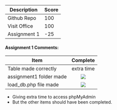 | Description                             | Score |
|-----------------------------------------|-------|
| Github Repo                             |  100  |
| Visit Office                            |  100  |
| Assignment 1                            |   -25    |


#### Assignment 1 Comments:

| Item                             | Complete |
|-----------------------------------------|:-------:|
| Table made correctly                    |   extra time      |
| assignment1 folder made                 |  ![](http://f.cl.ly/items/2X473C1Q1F2x3S1E4231/wrong.gif)  |
| load_db.php file made                   |  ![](http://f.cl.ly/items/2X473C1Q1F2x3S1E4231/wrong.gif)  |

- Giving extra time to access phpMyAdmin
- But the other items should have been completed.
